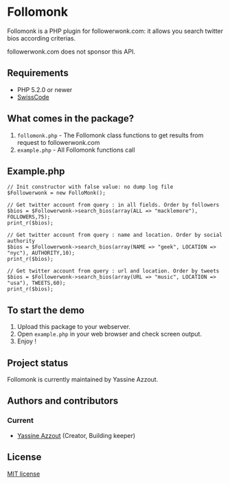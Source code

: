 Follomonk
=========

Follomonk is a PHP plugin for followerwonk.com: it allows you search twitter bios according criterias.

followerwonk.com does not sponsor this API.


Requirements
------------
* PHP 5.2.0 or newer
* <a href="https://github.com/92bondstreet/swisscode" target="_blank">SwissCode</a>


What comes in the package?
--------------------------
1. `follomonk.php` - The Follomonk class functions to get results from request to followerwonk.com
2. `example.php` - All Follomonk functions call


Example.php
-----------

	// Init constructor with false value: no dump log file
	$Followerwonk = new FolloMonk();

	// Get twitter account from query : in all fields. Order by followers
	$bios = $Followerwonk->search_bios(array(ALL => "macklemore"), FOLLOWERS,75); 
	print_r($bios);

	// Get twitter account from query : name and location. Order by social authority
	$bios = $Followerwonk->search_bios(array(NAME => "geek", LOCATION => "nyc"), AUTHORITY,10);
	print_r($bios);

	// Get twitter account from query : url and location. Order by tweets
	$bios = $Followerwonk->search_bios(array(URL => "music", LOCATION => "usa"), TWEETS,60);
	print_r($bios);


To start the demo
-----------------
1. Upload this package to your webserver.
4. Open `example.php` in your web browser and check screen output. 
5. Enjoy !


Project status
--------------
Follomonk is currently maintained by Yassine Azzout.


Authors and contributors
------------------------
### Current
* [Yassine Azzout][] (Creator, Building keeper)

[Yassine Azzout]: http://www.92bondstreet.com


License
-------
[MIT license](http://www.opensource.org/licenses/Mit)

